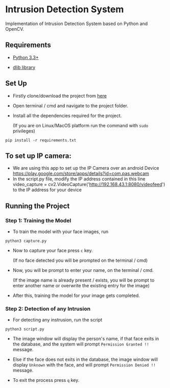 # Intrusion Detection System

Implementation of Intrusion Detection System based on Python and OpenCV.

## Requirements

* [Python 3.3+](https://www.python.org/downloads/)

* [dlib library](https://gist.github.com/ageitgey/629d75c1baac34dfa5ca2a1928a7aeaf)

## Set Up
* Firstly clone/download the project from [here](https://github.com/vishalpolley/Intrusion-Detection/archive/master.zip)

* Open terminal / cmd and navigate to the project folder.

* Install all the dependencies required for the project.

  (If you are on Linux/MacOS platform run the command with `sudo` privileges)
```
pip install -r requirements.txt
```
## To set up IP camera: 
* We are using this app to set up the IP Camera over an android Device https://play.google.com/store/apps/details?id=com.pas.webcam
* In the script.py file, modify the IP address contained in this line
video_capture = cv2.VideoCapture('http://192.168.43.1:8080/videofeed') to the IP address for your device


## Running the Project

### **Step 1: Training the Model**

* To train the model with your face images, run
```
python3 capture.py
```

* Now to capture your face press `c` key.

  (If no face detected you will be prompted on the terminal / cmd)

* Now, you will be prompt to enter your name, on the terminal / cmd.

  (If the image name is already present / exists, you will be prompt to enter another name or overwrite the existing entry for the image)

* After this, training the model for your image gets completed.

### **Step 2: Detection of any Intrusion**

* For detecting any instrusion, run the script
```
python3 script.py
```

* The image window will display the person's name, if that face exits in the database, and the system will prompt `Permission Granted !!` message.

* Else if the face does not exits in the database, the image window will display `Unknown` with the face, and will prompt `Permission Denied !!` message.

* To exit the process press `q` key.
